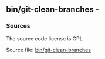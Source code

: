 ## bin/git-clean-branches -


### Sources
<a href="#sources"></a>
The source code license is GPL

Source file: [bin/git-clean-branches](/bin/git-clean-branches)

